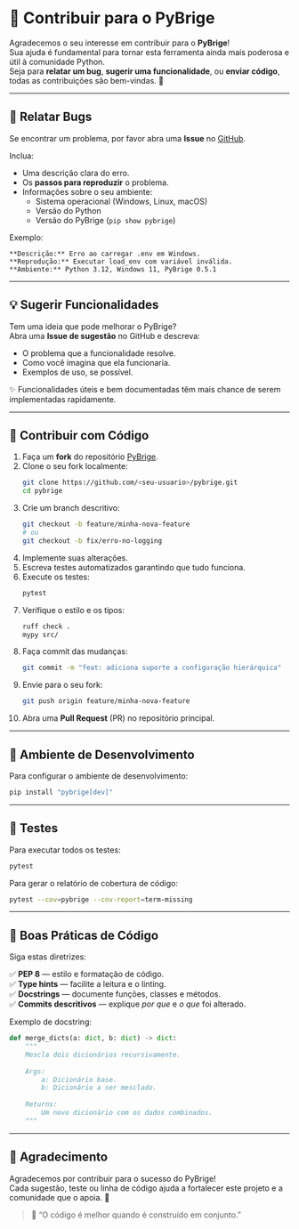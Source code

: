 # 🤝 Contribuir para o PyBrige

Agradecemos o seu interesse em contribuir para o **PyBrige**!  
Sua ajuda é fundamental para tornar esta ferramenta ainda mais poderosa e útil à comunidade Python.  
Seja para **relatar um bug**, **sugerir uma funcionalidade**, ou **enviar código**, todas as contribuições são bem-vindas. 💪

---

## 🐛 Relatar Bugs

Se encontrar um problema, por favor abra uma **Issue** no [GitHub](https://github.com/juliobrige/pybrige/issues).

Inclua:
- Uma descrição clara do erro.
- Os **passos para reproduzir** o problema.
- Informações sobre o seu ambiente:
  - Sistema operacional (Windows, Linux, macOS)
  - Versão do Python
  - Versão do PyBrige (`pip show pybrige`)

Exemplo:
```
**Descrição:** Erro ao carregar .env em Windows.
**Reprodução:** Executar load_env com variável inválida.
**Ambiente:** Python 3.12, Windows 11, PyBrige 0.5.1
```

---

## 💡 Sugerir Funcionalidades

Tem uma ideia que pode melhorar o PyBrige?  
Abra uma **Issue de sugestão** no GitHub e descreva:

- O problema que a funcionalidade resolve.
- Como você imagina que ela funcionaria.
- Exemplos de uso, se possível.

✨ Funcionalidades úteis e bem documentadas têm mais chance de serem implementadas rapidamente.

---

## 🧩 Contribuir com Código

1. Faça um **fork** do repositório [PyBrige](https://github.com/juliobrige/pybrige).
2. Clone o seu fork localmente:
   ```bash
   git clone https://github.com/<seu-usuario>/pybrige.git
   cd pybrige
   ```
3. Crie um branch descritivo:
   ```bash
   git checkout -b feature/minha-nova-feature
   # ou
   git checkout -b fix/erro-no-logging
   ```
4. Implemente suas alterações.
5. Escreva testes automatizados garantindo que tudo funciona.
6. Execute os testes:
   ```bash
   pytest
   ```
7. Verifique o estilo e os tipos:
   ```bash
   ruff check .
   mypy src/
   ```
8. Faça commit das mudanças:
   ```bash
   git commit -m "feat: adiciona suporte a configuração hierárquica"
   ```
9. Envie para o seu fork:
   ```bash
   git push origin feature/minha-nova-feature
   ```
10. Abra uma **Pull Request** (PR) no repositório principal.

---

## 🧱 Ambiente de Desenvolvimento

Para configurar o ambiente de desenvolvimento:

```bash
pip install "pybrige[dev]"
```

---

## 🧪 Testes

Para executar todos os testes:

```bash
pytest
```

Para gerar o relatório de cobertura de código:

```bash
pytest --cov=pybrige --cov-report=term-missing
```

---

## 🧭 Boas Práticas de Código

Siga estas diretrizes:

✅ **PEP 8** — estilo e formatação de código.  
✅ **Type hints** — facilite a leitura e o linting.  
✅ **Docstrings** — documente funções, classes e métodos.  
✅ **Commits descritivos** — explique *por que* e *o que* foi alterado.

Exemplo de docstring:

```python
def merge_dicts(a: dict, b: dict) -> dict:
    """
    Mescla dois dicionários recursivamente.
    
    Args:
        a: Dicionário base.
        b: Dicionário a ser mesclado.
    
    Returns:
        Um novo dicionário com os dados combinados.
    """
```
---

## 💬 Agradecimento

Agradecemos por contribuir para o sucesso do PyBrige!  
Cada sugestão, teste ou linha de código ajuda a fortalecer este projeto e a comunidade que o apoia. 🙌

> 💙 “O código é melhor quando é construído em conjunto.”
